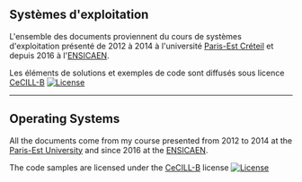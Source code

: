 ## Systèmes d'exploitation

L'ensemble des documents proviennent du cours de systèmes d'exploitation présenté de 2012 à 2014 à l'université [Paris-Est Créteil](http://www.u-pec.fr/) et depuis 2016 à l'[ENSICAEN](http://www.ensicaen.fr).
<!--
### Licences

* Les documents (cours, sujets de travaux pratiques et images) sont fournis sous licence Creative Commons [CC BY-NC 4.0](https://creativecommons.org/licenses/by-nc/4.0/) [![License: CC BY-NC 4.0](https://img.shields.io/badge/License-CC%20BY--NC%204.0-lightgrey.svg)](http://creativecommons.org/licenses/by-nc/4.0/)
-->

Les éléments de solutions et exemples de code sont <!-- quant à eux --> diffusés sous licence [CeCILL-B](http://www.cecill.info/licences/Licence_CeCILL-B_V1-fr.html) [![License](https://img.shields.io/badge/license-CeCILL--B-blue.svg)](http://www.cecill.info/licences/Licence_CeCILL-B_V1-fr.html)

-----

## Operating Systems

All the documents come from my course presented from 2012 to 2014 at the [Paris-Est University](http://www.u-pec.fr/) and since 2016 at the [ENSICAEN](http://www.ensicaen.fr).
<!--
### Licensing

* The documents (courses, laboratory work handouts and images) are provided under the Creative Commons [CC BY-NC 4.0](https://creativecommons.org/licenses/by-nc/4.0/) license [![License: CC BY-NC 4.0](https://img.shields.io/badge/License-CC%20BY--NC%204.0-lightgrey.svg)](http://creativecommons.org/licenses/by-nc/4.0/) 
-->

The code samples are licensed under the [CeCILL-B](http://www.cecill.info/licences/Licence_CeCILL-B_V1-en.html) license [![License](https://img.shields.io/badge/license-CeCILL--B-blue.svg)](http://www.cecill.info/licences/Licence_CeCILL-B_V1-en.html)
